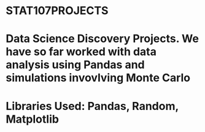 # STAT107PROJECTS


# Data Science Discovery Projects. We have so far worked with data analysis using Pandas and simulations invovlving Monte Carlo

# Libraries Used: Pandas, Random, Matplotlib
